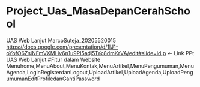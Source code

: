 # Project_Uas_MasaDepanCerahSchool
UAS Web Lanjut MarcoSuteja_20205520015<br>
https://docs.google.com/presentation/d/1lJ1-oYofO6ZsiNFmVXMHv6n1u9PI5adj51Yo8dmKrVA/edit#slide=id.p <- Link PPt UAS Web Lanjut
#Fitur dalam Website
Menuhome,MenuAbout,MenuKontak,MenuArtikel,MenuPengumuman,MenuAgenda,LoginRegisterdanLogout,UploadArtikel,UploadAgenda,UploadPengumumanEditProfiledanGantiPassword
